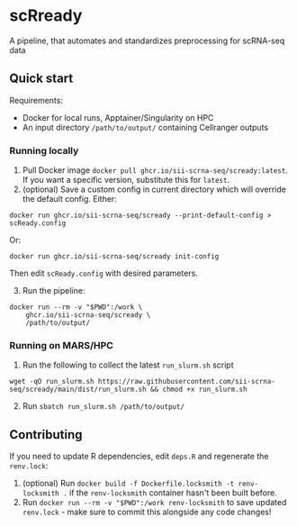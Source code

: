 # scRready
A pipeline, that automates and standardizes preprocessing for scRNA-seq data

## Quick start
Requirements:
* Docker for local runs, Apptainer/Singularity on HPC
* An input directory `/path/to/output/` containing Cellranger outputs

### Running locally
1) Pull Docker image `docker pull ghcr.io/sii-scrna-seq/scready:latest`. If you want a specific version, substitute this for `latest`.
2) (optional) Save a custom config in current directory which will override the default config. Either:

```
docker run ghcr.io/sii-scrna-seq/scready --print-default-config > scReady.config
``` 
Or:

```
docker run ghcr.io/sii-scrna-seq/scready init-config
```
Then edit `scReady.config` with desired parameters. 

3) Run the pipeline:
```
docker run --rm -v "$PWD":/work \
    ghcr.io/sii-scrna-seq/scready \
    /path/to/output/
```

### Running on MARS/HPC
1) Run the following to collect the latest `run_slurm.sh` script
```
wget -qO run_slurm.sh https://raw.githubusercontent.com/sii-scrna-seq/scready/main/dist/run_slurm.sh && chmod +x run_slurm.sh
```
2) Run `sbatch run_slurm.sh /path/to/output/`

## Contributing
If you need to update R dependencies, edit `deps.R` and regenerate the `renv.lock`:
1) (optional) Run `docker build -f Dockerfile.locksmith -t renv-locksmith .` if the `renv-locksmith` container hasn't been built before.
2) Run `docker run --rm -v "$PWD":/work renv-locksmith` to save updated `renv.lock` - make sure to commit this alongside any code changes!
